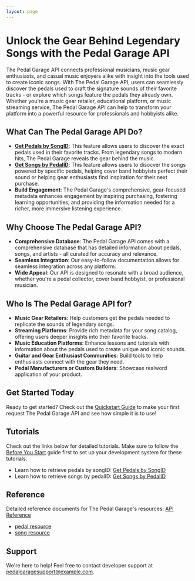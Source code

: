 ```yaml
---
layout: page
---
```

# Unlock the Gear Behind Legendary Songs with the Pedal Garage API

The Pedal Garage API connects professional musicians, music gear enthusiasts, and casual music enjoyers alike with insight into the tools used to create iconic songs. With The Pedal Garage API, users can seamlessly discover the pedals used to craft the signature sounds of their favorite tracks - or explore which songs feature the pedals they already own. Whether you're a music gear retailer, educational platform, or music streaming service,
The Pedal Garage API can help to transform your platform into a powerful resource for professionals and hobbyists alike.

## What Can The Pedal Garage API Do?

* **[Get Pedals by SongID](pg-tutorial-get-pedals-by-songID.md)**: This feature allows users to discover the exact pedals used in their favorite tracks. From legendary songs to modern hits, The Pedal Garage reveals the gear behind the music.
* **[Get Songs by PedalID](pg-tutorial-get-songs-by-pedalID.md)**: This feature allows users to disocver the songs powered by specific pedals, helping cover band hobbyists perfect their sound or helping gear enthusiasts find inspiration for their next purchase.
* **Build Engagement**: The Pedal Garage's comprehensive, gear-focused metadata enhances engagement by inspiring purchasing, fostering learning opportunities, and providing the information needed for a richer, more immersive listening experience.

## Why Choose The Pedal Garage API?

* **Comprehensive Database**: The Pedal Garage API comes with a comprehensive database that has detailed information about pedals, songs, and artists - all curated for accuracy and relevance.
* **Seamless Integration**: Our easy-to-follow documentation allows for seamless integration across any platform. 
* **Wide Appeal**: Our API is designed to resonate with a broad audience, whether you're a pedal collector, cover band hobbyist, or professional musician.  

## Who Is The Pedal Garage API for?

* **Music Gear Retailers**: Help customers get the pedals needed to replicate the sounds of legendary songs.
* **Streaming Platforms**: Provide rich metadata for your song catalog, offering users deeper insights into their favorite tracks.
* **Music Education Platforms**: Enhance lessons and tutorials with information about the pedals used to create unique and iconic sounds.
* **Guitar and Gear Enthusiast Communities**: Build tools to help enthusiasts connect with the gear they need.
* **Pedal Manufacturers or Custom Builders**: Showcase realword application of your product.

## Get Started Today

Ready to get started? Check out the [Quickstart Guide](quick-start-guide.md) to make your first request The Pedal Garage API and see how simple it is to use!

## Tutorials

Check out the links below for detailed tutorials. Make sure to follow the [Before You Start](pg-before-you-start.md) guide first to set up your development system for these tutorials.

* Learn how to retrieve pedals by songID: [Get Pedals by SongID](pg-tutorial-get-pedals-by-songID.md)
* Learn how to retrieve songs by pedalID: [Get Songs by PedalID](pg-tutorial-get-songs-by-pedalID.md)

## Reference

Detailed reference documents for The Pedal Garage's resources: [API Reference](API-reference.md)

* [pedal resource](pg-resource-pedals.md)
* [song resource](pg-resource-songs.md)

## Support

We're here to help! Feel free to contact developer support at pedalgaragesupport@example.com.
